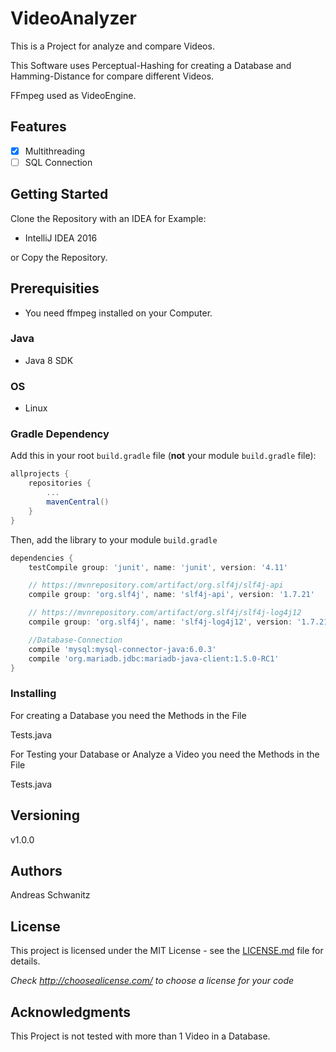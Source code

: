 # VideoAnalyzer

This is a Project for analyze and compare Videos.

This Software uses Perceptual-Hashing for creating a Database and Hamming-Distance for compare different Videos.

FFmpeg used as VideoEngine.

## Features ##

- [x] Multithreading
- [ ] SQL Connection

## Getting Started

Clone the Repository with an IDEA for Example:

- IntelliJ IDEA 2016

or Copy the Repository.

## Prerequisities

- You need ffmpeg installed on your Computer.

### Java

- Java 8 SDK

### OS

- Linux

### Gradle Dependency

Add this in your root `build.gradle` file (**not** your module `build.gradle` file):

```gradle
allprojects {
	repositories {
		...
		mavenCentral()
	}
}
```

Then, add the library to your module `build.gradle`
```gradle
dependencies {
    testCompile group: 'junit', name: 'junit', version: '4.11'

    // https://mvnrepository.com/artifact/org.slf4j/slf4j-api
    compile group: 'org.slf4j', name: 'slf4j-api', version: '1.7.21'

    // https://mvnrepository.com/artifact/org.slf4j/slf4j-log4j12
    compile group: 'org.slf4j', name: 'slf4j-log4j12', version: '1.7.21'

    //Database-Connection
    compile 'mysql:mysql-connector-java:6.0.3'
    compile 'org.mariadb.jdbc:mariadb-java-client:1.5.0-RC1'
}
```

### Installing

For creating a Database you need the Methods in the File

Tests.java

For Testing your Database or Analyze a Video you need the Methods in the File

Tests.java

## Versioning

v1.0.0

## Authors

Andreas Schwanitz

## License

This project is licensed under the MIT License - see the [LICENSE.md](LICENSE.md) file for details.

*Check http://choosealicense.com/ to choose a license for your code*

## Acknowledgments

This Project is not tested with more than 1 Video in a Database.
